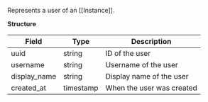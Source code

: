 Represents a user of an [[Instance]].

**Structure**

| Field        | Type      | Description               |
| ------------ | --------- | ------------------------- |
| uuid         | string    | ID of the user            |
| username     | string    | Username of the user      |
| display_name | string    | Display name of the user  |
| created_at   | timestamp | When the user was created |
